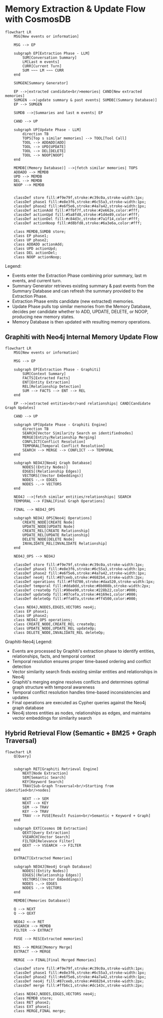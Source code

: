 # Memory Extraction & Update Flow with CosmosDB

```mermaid
flowchart LR
    MSG[New events or information]

    MSG --> EP

    subgraph EP[Extraction Phase - LLM]
        SUM[Conversation Summary]
        LM[Last m events]
        CURR[Current Turn]
        SUM ~~~ LM ~~~ CURR
    end

    SUMGEN[Summary Generator]

    EP -->|extracted candidate<br/>memories| CAND[New extracted memories]
    SUMGEN -->|update summary & past events| SUMDB[(Summary Database)]
    EP --> SUMGEN

    SUMDB -->|Summaries and last m events| EP

    CAND --> UP

    subgraph UP[Update Phase - LLM]
        direction TB
        TOPS[Top s similar memories] --> TOOL[Tool Call]
        TOOL --> ADDADD[ADD]
        TOOL --> UPD[UPDATE]
        TOOL --> DEL[DELETE]
        TOOL --> NOOP[NOOP]
    end

    MEMDB[(Memory Database)] -->|fetch similar memories| TOPS
    ADDADD --> MEMDB
    UPD --> MEMDB
    DEL --> MEMDB
    NOOP --> MEMDB


    classDef store fill:#f9e79f,stroke:#c39c0a,stroke-width:1px;
    classDef phase1 fill:#e8e3f6,stroke:#6c55a3,stroke-width:1px;
    classDef phase2 fill:#e6f5e6,stroke:#4a7a42,stroke-width:1px;
    classDef actionAdd fill:#7fbf7f,stroke:#2e662e,color:#fff;
    classDef actionUpd fill:#5a8fd8,stroke:#1d4e89,color:#fff;
    classDef actionDel fill:#c84d3c,stroke:#7a1f14,color:#fff;
    classDef actionNoop fill:#d8bfd8,stroke:#6a3e6a,color:#fff;

    class MEMDB,SUMDB store;
    class EP phase1;
    class UP phase2;
    class ADDADD actionAdd;
    class UPD actionUpd;
    class DEL actionDel;
    class NOOP actionNoop;
```

Legend:
- Events enter the Extraction Phase combining prior summary, last m events, and current turn.
- Summary Generator retrieves existing summary & past events from the Summary Database and can refresh the summary provided to the Extraction Phase.
- Extraction Phase emits candidate (new extracted) memories.
- Update Phase pulls top similar memories from the Memory Database, decides per candidate whether to ADD, UPDATE, DELETE, or NOOP, producing new memory states.
- Memory Database is then updated with resulting memory operations.

## Graphiti with Neo4j Internal Memory Update Flow

```mermaid
flowchart LR
    MSG[New events or information]

    MSG --> EP

    subgraph EP[Extraction Phase - Graphiti]
        SUM[Context Summary]
        FACTS[Extracted Facts]
        ENT[Entity Extraction]
        REL[Relationship Detection]
        SUM --> FACTS --> ENT --> REL
    end

    EP -->|extracted entities<br/>and relationships| CAND[Candidate Graph Updates]

    CAND --> UP

    subgraph UP[Update Phase - Graphiti Engine]
        direction TB
        SEARCH[Vector Similarity Search on identifiednodes]
        MERGE[Entity/Relationship Merging]
        CONFLICT[Conflict Resolution]
        TEMPORAL[Temporal Conflict Resolution]
        SEARCH --> MERGE --> CONFLICT --> TEMPORAL
    end

    subgraph NEO4J[Neo4j Graph Database]
        NODES[(Entity Nodes)]
        EDGES[(Relationship Edges)]
        VECTORS[(Vector Embeddings)]
        NODES -.-> EDGES
        NODES -.-> VECTORS
    end

    NEO4J -->|fetch similar entities/relationships| SEARCH
    TEMPORAL --> FINAL[Final Graph Operations]
    
    FINAL --> NEO4J_OPS

    subgraph NEO4J_OPS[Neo4j Operations]
        CREATE_NODE[CREATE Node]
        UPDATE_NODE[UPDATE Node]
        CREATE_REL[CREATE Relationship]
        UPDATE_REL[UPDATE Relationship]
        DELETE_NODE[DELETE Node]
        INVALIDATE_REL[INVALIDATE Relationship]
    end

    NEO4J_OPS --> NEO4J

    classDef store fill:#f9e79f,stroke:#c39c0a,stroke-width:1px;
    classDef phase1 fill:#e8e3f6,stroke:#6c55a3,stroke-width:1px;
    classDef phase2 fill:#e6f5e6,stroke:#4a7a42,stroke-width:1px;
    classDef neo4j fill:#87ceeb,stroke:#4682b4,stroke-width:2px;
    classDef operations fill:#ffd700,stroke:#daa520,stroke-width:1px;
    classDef temporal fill:#dda0dd,stroke:#8b008b,stroke-width:2px;
    classDef createOp fill:#90ee90,stroke:#228b22,color:#000;
    classDef updateOp fill:#87cefa,stroke:#4169e1,color:#000;
    classDef deleteOp fill:#ffa07a,stroke:#ff4500,color:#000;

    class NEO4J,NODES,EDGES,VECTORS neo4j;
    class EP phase1;
    class UP phase2;
    class NEO4J_OPS operations;
    class CREATE_NODE,CREATE_REL createOp;
    class UPDATE_NODE,UPDATE_REL updateOp;
    class DELETE_NODE,INVALIDATE_REL deleteOp;
```

Graphiti-Neo4j Legend:

- Events are processed by Graphiti's extraction phase to identify entities, relationships, facts, and temporal context
- Temporal resolution ensures proper time-based ordering and conflict detection
- Vector similarity search finds existing similar entities and relationships in Neo4j
- Graphiti's merging engine resolves conflicts and determines optimal graph structure with temporal awareness
- Temporal conflict resolution handles time-based inconsistencies and updates
- Final operations are executed as Cypher queries against the Neo4j graph database
- Neo4j stores entities as nodes, relationships as edges, and maintains vector embeddings for similarity search

## Hybrid Retrieval Flow (Semantic + BM25 + Graph Traversal)

```mermaid
flowchart LR
    Q[Query]


    subgraph RET[Graphiti Retrieval Engine]
        NEXT[Node Extraction]
        SEM[Semantic Search]
        KEY[Keyword Search]
        TRAV[Sub-Graph Traversal<br/>Starting from identified<br/>nodes]
        
        NEXT --> SEM
        NEXT --> KEY
        SEM --> TRAV
        KEY --> TRAV
        TRAV --> FUSE[Result Fusion<br/>Semantic + Keyword + Graph]
    end

    subgraph EXT[Cosmos DB Extraction]
        QEXT[Query Extraction]
        VSEARCH[Vector Search]
        FILTER[Relevance Filter]
        QEXT --> VSEARCH --> FILTER
    end

    EXTRACT[Extracted Memories]

    subgraph NEO4J[Neo4j Graph Database]
        NODES[(Entity Nodes)]
        EDGES[(Relationship Edges)]
        VECTORS[(Vector Embeddings)]
        NODES -.-> EDGES
        NODES -.-> VECTORS
    end

    MEMDB[(Memories Database)]

    Q --> NEXT
    Q --> QEXT

    NEO4J <--> RET
    VSEARCH --> MEMDB
    FILTER --> EXTRACT
    
    FUSE --> RES[Extracted memories]
    
    RES --> MERGE[Memory Merge]
    EXTRACT --> MERGE
    
    MERGE --> FINAL[Final Merged Memories]

    classDef store fill:#f9e79f,stroke:#c39c0a,stroke-width:1px;
    classDef phase1 fill:#e8e3f6,stroke:#6c55a3,stroke-width:1px;
    classDef phase2 fill:#e6f5e6,stroke:#4a7a42,stroke-width:1px;
    classDef neo4j fill:#87ceeb,stroke:#4682b4,stroke-width:2px;
    classDef merge fill:#ffb6c1,stroke:#dc143c,stroke-width:2px;

    class NEO4J,NODES,EDGES,VECTORS neo4j;
    class MEMDB store;
    class RET phase2;
    class EXT phase1;
    class MERGE,FINAL merge;
```

